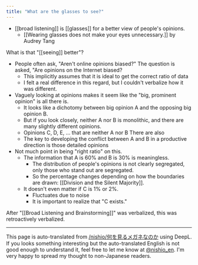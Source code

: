 ```yaml
---
title: "What are the glasses to see?"
---
```


- [[broad listening]] is [[glasses]] for a better view of people's opinions.
    - [[Wearing glasses does not make your eyes unnecessary.]]  by Audrey Tang

What is that "[[seeing]] better"?
- People often ask, "Aren't online opinions biased?" The question is asked, "Are opinions on the Internet biased?
    - This implicitly assumes that it is ideal to get the correct ratio of data
    - I felt a real difference in this regard, but I couldn't verbalize how it was different.
- Vaguely looking at opinions makes it seem like the "big, prominent opinion" is all there is.
    - It looks like a dichotomy between big opinion A and the opposing big opinion B.
    - But if you look closely, neither A nor B is monolithic, and there are many slightly different opinions.
    - Opinions C, D, E, ... that are neither A nor B There are also
    - The key to developing the conflict between A and B in a productive direction is those detailed opinions
- Not much point in being "right ratio" on this.
    - The information that A is 60% and B is 30% is meaningless.
        - The distribution of people's opinions is not clearly segregated, only those who stand out are segregated.
        - So the percentage changes depending on how the boundaries are drawn: [[Division and the Silent Majority]].
    - It doesn't even matter if C is 1% or 2%.
        - Fluctuates due to noise
        - It is important to realize that "C exists."

After "[[Broad Listening and Brainstorming]]" was verbalized, this was retroactively verbalized.

---
This page is auto-translated from [/nishio/何を見るメガネなのか](https://scrapbox.io/nishio/何を見るメガネなのか) using DeepL. If you looks something interesting but the auto-translated English is not good enough to understand it, feel free to let me know at [@nishio_en](https://twitter.com/nishio_en). I'm very happy to spread my thought to non-Japanese readers.